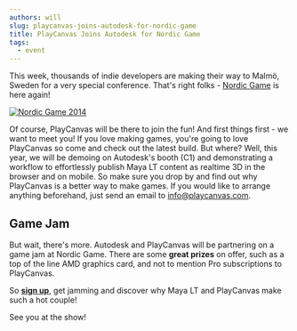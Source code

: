 ```yaml
---
authors: will
slug: playcanvas-joins-autodesk-for-nordic-game
title: PlayCanvas Joins Autodesk for Nordic Game
tags:
  - event
---
```


This week, thousands of indie developers are making their way to Malmö, Sweden for a very special conference. That's right folks - [Nordic Game](https://nordicgame.com/) is here again!

[![Nordic Game 2014](/img/nordic-game-2014.png)](/img/nordic-game-2014.png)

Of course, PlayCanvas will be there to join the fun! And first things first - we want to meet you! If you love making games, you're going to love PlayCanvas so come and check out the latest build. But where? Well, this year, we will be demoing on Autodesk's booth (C1) and demonstrating a workflow to effortlessly publish Maya LT content as realtime 3D in the browser and on mobile. So make sure you drop by and find out why PlayCanvas is a better way to make games. If you would like to arrange anything beforehand, just send an email to [info@playcanvas.com](mailto:info@playcanvas.com).

## Game Jam

But wait, there's more. Autodesk and PlayCanvas will be partnering on a game jam at Nordic Game. There are some **great prizes** on offer, such as a top of the line AMD graphics card, and not to mention Pro subscriptions to PlayCanvas.

So **[sign up](http://autode.sk/play_malmojammo)**, get jamming and discover why Maya LT and PlayCanvas make such a hot couple!

See you at the show!
